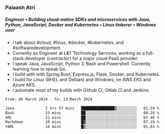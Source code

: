 ### Palaash Atri

##### Engineer • Building cloud-native SDKs and microservices with Java, Python, JavaScript, Docker and Kubernetes • Linux tinkerer • Windows user

- I talk about #cloud, #linux, #docker, #kubernetes, and #softwaredevelopment
- Currently an Engineer at L&T Technology Services, working as a full-stack developer (contractor) for a major cloud PaaS provider.
- I speak Java, JavaScript, Python 3, Bash and Powershell. Currently learning how to speak Go.
- I build with with Spring Boot, Express.js, Flask, Docker, and Kubernetes.
- I build for Linux (RHEL and Debian) and Windows, on AWS EKS and Azure AKS.
- I automate most of my builds with Github CI, Gitlab CI and Jenkins.

<!--
**palaashatri/palaashatri** is a ✨ _special_ ✨ repository because its `README.md` (this file) appears on your GitHub profile.

Here are some ideas to get you started:

- 🔭 I’m currently working on ...
- 🌱 I’m currently learning ...
- 👯 I’m looking to collaborate on ...
- 🤔 I’m looking for help with ...
- 💬 Ask me about ...
- 📫 How to reach me: ...
- 😄 Pronouns: ...
- ⚡ Fun fact: ...
-->

<!--START_SECTION:waka-->

```txt
From: 06 March 2024 - To: 13 March 2024

Java              2 hrs 57 mins   ███████████████▒░░░░░░░░░   61.59 %
Bash              23 mins         ██░░░░░░░░░░░░░░░░░░░░░░░   08.28 %
XML               21 mins         ██░░░░░░░░░░░░░░░░░░░░░░░   07.40 %
Markdown          20 mins         █▓░░░░░░░░░░░░░░░░░░░░░░░   07.18 %
YAML              16 mins         █▒░░░░░░░░░░░░░░░░░░░░░░░   05.83 %
```

<!--END_SECTION:waka-->

